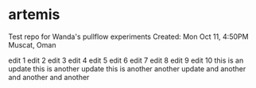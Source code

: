 # artemis

Test repo for Wanda's pullflow experiments
Created: Mon Oct 11, 4:50PM Muscat, Oman

edit 1
edit 2
edit 3
edit 4
edit 5
edit 6
edit 7
edit 8
edit 9
edit 10
this is an update
this is another update
this is another another update
and another
and another
and another
